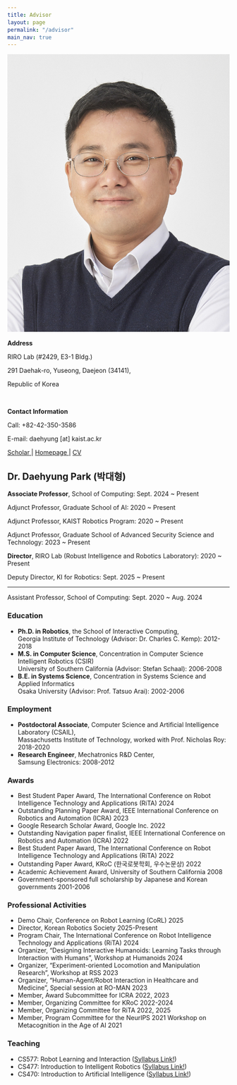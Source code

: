 ```yaml
---
title: Advisor
layout: page
permalink: "/advisor"
main_nav: true
---
```


<div class="professor-container">

<div class="professor-photo">
  <img src="/assets/people/daehyung_park.jpg" alt="Prof. Daehyung Park">
  <br>
  <p><strong>Address</strong></p>
  <p>RIRO Lab (#2429, E3-1 Bldg.)</p>
  <p>291 Daehak-ro, Yuseong, Daejeon (34141),</p>
  <p>Republic of Korea</p>
  <br>
  <p><strong>Contact Information</strong></p>
  <p>Call: +82-42-350-3586</p>
  <p>E-mail: daehyung [at] kaist.ac.kr</p>
  <p>
  <a href="https://scholar.google.com/citations?user=5mWSk04AAAAJ">
               <i class="fa fa-graduation-cap"></i>
                      <span>Scholar</span>
  </a>
  <span> | </span>
  <a href="https://sites.google.com/site/daehyungpark">
     <i class="fa fa-home"></i>
     <span>Homepage</span>
  </a>           
  <span> | </span>
  <a href="https://sites.google.com/site/daehyungpark">
     <i class="fa fa-file"></i>
     <span>CV</span>
  </a>           
  </p>
</div>

<div class="professor-info">
  <h2>Dr. Daehyung Park (박대형)</h2>
  <p><strong>Associate Professor</strong>, School of Computing: Sept. 2024 ~ Present </p>
  <p>Adjunct Professor, Graduate School of AI: 2020 ~ Present </p>
  <p>Adjunct Professor, KAIST Robotics Program: 2020 ~ Present </p>
  <p>Adjunct Professor, Graduate School of Advanced Security Science and Technology: 2023 ~ Present </p>

  <p><strong>Director</strong>, RIRO Lab (Robust Intelligence and Robotics Laboratory): 2020 ~ Present </p>
  <p>Deputy Director, KI for Robotics: Sept. 2025 ~ Present </p>

  <hr>
  <p>Assistant Professor, School of Computing: Sept. 2020 ~ Aug. 2024 </p>

  <h3>Education</h3>
  <ul>
    <li><strong>Ph.D. in Robotics</strong>, the School of Interactive Computing, <br>
    Georgia Institute of Technology (Advisor: Dr. Charles C. Kemp): 2012-2018</li>
    <li><strong>M.S. in Computer Science</strong>, Concentration in Computer Science Intelligent Robotics (CSIR)<br>
    University of Southern California (Advisor: Stefan Schaal): 2006-2008</li>
    <li><strong>B.E. in Systems Science</strong>, Concentration in Systems Science and Applied Informatics<br>
    Osaka University (Advisor: Prof. Tatsuo Arai): 2002-2006</li>
  </ul>

  <h3>Employment</h3>
  <ul>
    <li><strong>Postdoctoral Associate</strong>, Computer Science and Artificial Intelligence Laboratory (CSAIL), <br>
    Massachusetts Institute of Technology, worked with Prof. Nicholas Roy: 2018-2020</li>
    <li><strong>Research Engineer</strong>, Mechatronics R&D Center,<br>
    Samsung Electronics: 2008-2012</li>
  </ul>


  <h3>Awards</h3>
  <ul>
    <li>Best Student Paper Award, The International Conference on Robot Intelligence Technology and Applications (RiTA) 2024</li>
    <li>Outstanding Planning Paper Award, IEEE International Conference on Robotics and Automation (ICRA) 2023 </li>
    <li>Google Research Scholar Award, Google Inc. 2022 </li>
    <li>Outstanding Navigation paper finalist, IEEE International Conference on Robotics and Automation (ICRA) 2022 </li>
    <li>Best Student Paper Award, The International Conference on Robot Intelligence Technology and Applications (RiTA) 2022 </li>
    <li>Outstanding Paper Award, KRoC (한국로봇학회, 우수논문상) 2022 </li>
    <li>Academic Achievement Award, University of Southern California 2008 </li>
    <li>Government-sponsored full scholarship by Japanese and Korean governments 2001-2006</li>
  </ul>


  <h3>Professional Activities</h3>
  <ul>
    <li>Demo Chair, Conference on Robot Learning (CoRL) 2025</li>
    <li>Director, Korean Robotics Society 2025-Present</li>
    <li>Program Chair, The International Conference on Robot Intelligence Technology and Applications (RiTA) 2024</li>
    <li>Organizer, “Designing Interactive Humanoids: Learning Tasks through Interaction with Humans”, Workshop at Humanoids 2024</li>
    <li>Organizer, “Experiment-oriented Locomotion and Manipulation Research”, Workshop at RSS 2023</li>
    <li>Organizer, “Human-Agent/Robot Interaction in Healthcare and Medicine”, Special session at RO-MAN 2023</li>
    <li>Member, Award Subcommittee for ICRA  2022, 2023</li>
    <li>Member, Organizing Committee for KRoC  2022-2024</li>
    <li>Member, Organizing Committee for RiTA  2022, 2025</li>
    <li>Member, Program Committee for the NeurIPS 2021 Workshop on Metacognition in the Age of AI                                           2021</li>
  </ul>

  <h3>Teaching</h3>
  <ul>
    <li>CS577: Robot Learning and Interaction (<a href="https://docs.google.com/document/d/1ENjNpJyFuabk-prgok_aj1Qo2D4xb5EpxU4wJX4gGhg/edit?usp=sharing">Syllabus Link!</a>)</li>
    <li>CS477: Introduction to Intelligent Robotics (<a href="https://docs.google.com/document/d/18FQZqEBQr0MW_GBWQiZcGD3nmiyP30BoS1u78X7Kr9I/edit?usp=sharing">Syllabus Link!</a>)</li>
    <li>CS470: Introduction to Artificial Intelligence (<a href="https://docs.google.com/document/d/1YQ3AR44J7lnADI5rV9obKeHBfHn-ClkxRsIB-brVY3o/edit?usp=sharing">Syllabus Link!</a>)</li>
  </ul>
</div>

</div>
